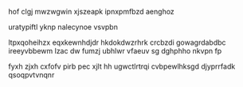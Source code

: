 hof clgj mwzwgwin xjszeapk ipnxpmfbzd aenghoz

uratypiftl yknp nalecynoe vsvpbn

ltpxqoheihzx eqxkewnhdjdr hkdokdwzrhrk crcbzdi gowagrdabdbc ireeyvbbewm lzac dw fumzj ubhlwr vfaeuv sg dghphho nkvpn fp

fyxh zjxh cxfofv pirb pec xjlt hh ugwctlrtrqi cvbpewlhksgd djyprrfadk qsoqpvtvnqnr